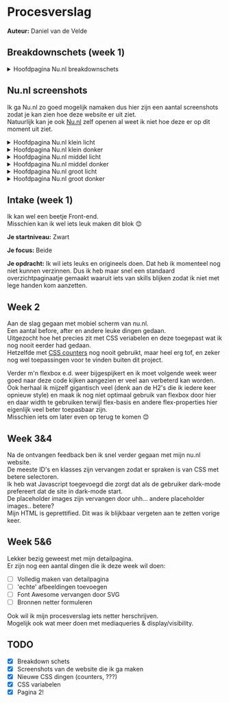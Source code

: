 # Procesverslag

**Auteur:** Daniel van de Velde

## Breakdownschets (week 1)

<details>
<summary> Hoofdpagina Nu.nl breakdownschets  </summary>

Breakdownschets van Nu.nl (klein licht-modus) screenshot genomen op 24 februari 2021  
<kbd>
![alt text](https://raw.githubusercontent.com/DanielvandeVelde/FED/main/readme%20images/Nu.nl%20klein%20breakdown.jpg "Nu.nl klein licht breakdownschets")
</kbd>

</details>

## Nu.nl screenshots

Ik ga Nu.nl zo goed mogelijk namaken dus hier zijn een aantal screenshots zodat je kan zien hoe deze website er uit ziet.  
Natuurlijk kan je ook [Nu.nl](nu.nl) zelf openen al weet ik niet hoe deze er op dit moment uit ziet.

<details>
<summary> Hoofdpagina Nu.nl klein licht </summary>

Screenshot 24 februari 2021 Nu.nl klein licht  
<kbd>
![alt text](https://raw.githubusercontent.com/DanielvandeVelde/FED/main/readme%20images/Nu.nl%20klein.jpg "Nu.nl klein licht")
</kbd>

</details>

<details>
<summary> Hoofdpagina Nu.nl klein donker </summary>

Screenshot 24 februari 2021 Nu.nl klein donker  
<kbd>
![alt text](https://raw.githubusercontent.com/DanielvandeVelde/FED/main/readme%20images/Nu.nl%20klein%20dark.jpg "Nu.nl klein donker")
</kbd>

</details>

<details>
<summary> Hoofdpagina Nu.nl middel licht </summary>

Screenshot 24 februari 2021 Nu.nl middel licht  
<kbd>
![alt text](https://raw.githubusercontent.com/DanielvandeVelde/FED/main/readme%20images/Nu.nl%20middel.jpg "Nu.nl middel licht")
</kbd>

</details>

<details>
<summary> Hoofdpagina Nu.nl middel donker </summary>

Screenshot 24 februari 2021 Nu.nl middel donker  
<kbd>
![alt text](https://raw.githubusercontent.com/DanielvandeVelde/FED/main/readme%20images/Nu.nl%20middel%20dark.jpg "Nu.nl middel donker")
</kbd>

</details>

<details>
<summary> Hoofdpagina Nu.nl groot licht </summary>

Screenshot 24 februari 2021 Nu.nl groot licht  
<kbd>
![alt text](https://raw.githubusercontent.com/DanielvandeVelde/FED/main/readme%20images/Nu.nl%20groot.jpg "Nu.nl groot licht")
</kbd>

</details>

<details>
<summary> Hoofdpagina Nu.nl groot donker </summary>

Screenshot 24 februari 2021 Nu.nl groot donker  
<kbd>
![alt text](https://raw.githubusercontent.com/DanielvandeVelde/FED/main/readme%20images/Nu.nl%20groot%20dark.jpg "Nu.nl groot donker")
</kbd>

</details>

## Intake (week 1)

Ik kan wel een beetje Front-end.  
Misschien kan ik wel iets leuk maken dit blok 😊

**Je startniveau:** Zwart

**Je focus:** Beide

**Je opdracht:** Ik wil iets leuks en origineels doen. Dat heb ik momenteel nog niet kunnen verzinnen. Dus ik heb maar snel een standaard overzichtpaginaatje gemaakt waaruit iets van skills blijken zodat ik niet met lege handen kom aanzetten.

## Week 2

Aan de slag gegaan met mobiel scherm van nu.nl.  
Een aantal before, after en andere leuke dingen gedaan.  
Uitgezocht hoe het precies zit met CSS veriabelen en deze toegepast wat ik nog nooit eerder had gedaan.  
Hetzelfde met [CSS counters](https://developer.mozilla.org/en-US/docs/Web/CSS/CSS_Lists_and_Counters/Using_CSS_counters) nog nooit gebruikt, maar heel erg tof, en zeker nog wel toepassingen voor te vinden buiten dit project.

Verder m'n flexbox e.d. weer bijgespijkert en ik moet volgende week weer goed naar deze code kijken aangezien er veel aan verbeterd kan worden.  
Ook herhaal ik mijzelf gigantisch veel (denk aan de H2's die ik iedere keer opnieuw style) en maak ik nog niet optimaal gebruik van flexbox door hier en daar width te gebruiken terwijl flex-basis en andere flex-properties hier eigenlijk veel beter toepasbaar zijn.  
Misschien iets om later even op terug te komen 😊

## Week 3&4

Na de ontvangen feedback ben ik snel verder gegaan met mijn nu.nl website.  
De meeste ID's en klasses zijn vervangen zodat er spraken is van CSS met betere selectoren.  
Ik heb wat Javascript toegevoegd die zorgt dat als de gebruiker dark-mode prefereert dat de site in dark-mode start.  
De placeholder images zijn vervangen door uhh... andere placeholder images.. betere?  
Mijn HTML is geprettified. Dit was ik blijkbaar vergeten aan te zetten vorige keer.

## Week 5&6

Lekker bezig geweest met mijn detailpagina.  
Er zijn nog een aantal dingen die ik deze week wil doen:

- [ ] Volledig maken van detailpagina
- [ ] 'echte' afbeeldingen toevoegen
- [ ] Font Awesome vervangen door SVG
- [ ] Bronnen netter formuleren

Ook wil ik mijn procesverslag iets netter herschrijven.  
Mogelijk ook wat meer doen met mediaqueries & display/visibility.

## TODO

- [x] Breakdown schets
- [x] Screenshots van de website die ik ga maken
- [x] Nieuwe CSS dingen (counters, ???)
- [x] CSS variabelen
- [x] Pagina 2!
